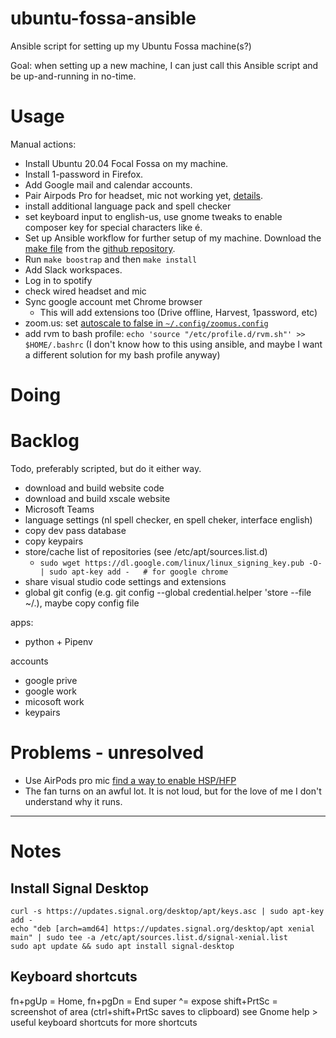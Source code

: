 # ubuntu-fossa-ansible

Ansible script for setting up my Ubuntu Fossa machine(s?)

Goal: when setting up a new machine, I can just call this Ansible script and be up-and-running in no-time.

# Usage

Manual actions:

 * Install Ubuntu 20.04 Focal Fossa on my machine.
 * Install 1-password in Firefox.
 * Add Google mail and calendar accounts.
 * Pair Airpods Pro for headset, mic not working yet, 
   [details](https://askubuntu.com/questions/922860/pairing-apple-airpods-as-headset).
 * install additional language pack and spell checker
 * set keyboard input to english-us, use gnome tweaks to enable composer key for special characters like é.
 * Set up Ansible workflow for further setup of my machine.
   Download the [make file](./makefile) from the [github repository].
 * Run `make boostrap` and then `make install`
 * Add Slack workspaces.
 * Log in to spotify
 * check wired headset and mic
 * Sync google account met Chrome browser
   * This will add extensions too (Drive offline, Harvest, 1password, etc)
 * zoom.us: set [autoscale to false in `~/.config/zoomus.config`](https://superuser.com/questions/1381054/how-to-enable-hidpi-support-on-zoom-us-linux-client)
 * add rvm to bash profile: `echo 'source "/etc/profile.d/rvm.sh"' >> $HOME/.bashrc` (I don't know how to this using ansible, and maybe I want a different solution for my bash profile anyway)
 
# Doing


# Backlog

Todo, preferably scripted, but do it either way.


 * download and build website code
 * download and build xscale website
 * Microsoft Teams
 * language settings (nl spell checker, en spell cheker, interface english)
 * copy dev pass database
 * copy keypairs
 * store/cache list of repositories (see /etc/apt/sources.list.d) 
   * `sudo wget https://dl.google.com/linux/linux_signing_key.pub -O- | sudo apt-key add -   # for google chrome`
 * share visual studio code settings and extensions
 * global git config (e.g. git config --global credential.helper 'store --file ~/.), maybe copy config file

apps:

 * python + Pipenv
 
accounts

 * google prive
 * google work
 * micosoft work
 * keypairs

# Problems - unresolved

 * Use AirPods pro mic [find a way to enable HSP/HFP](https://www.freedesktop.org/wiki/Software/PulseAudio/Documentation/User/Bluetooth/#index3h2)
 * The fan turns on an awful lot. It is not loud, but for the love of me I don't understand why it runs.

---

 [github repository]: https://github.com/serra/ubuntu-fossa-ansible

# Notes

## Install Signal Desktop

```
curl -s https://updates.signal.org/desktop/apt/keys.asc | sudo apt-key add -
echo "deb [arch=amd64] https://updates.signal.org/desktop/apt xenial main" | sudo tee -a /etc/apt/sources.list.d/signal-xenial.list
sudo apt update && sudo apt install signal-desktop
```
## Keyboard shortcuts

   fn+pgUp = Home, fn+pgDn = End
   super ^= expose
   shift+PrtSc = screenshot of area (ctrl+shift+PrtSc saves to clipboard)
   see Gnome help > useful keyboard shortcuts for more shortcuts